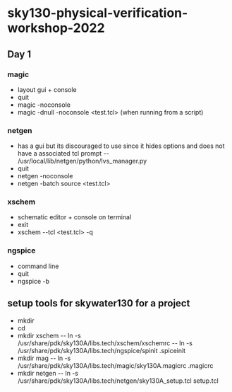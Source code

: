 # sky130-physical-verification-workshop-2022

## Day 1
### magic 
- layout gui + console
- quit
- magic -noconsole
- magic -dnull -noconsole <test.tcl> (when running from a script)
### netgen
- has a gui but its discouraged to use since it hides options and does not have a associated tcl prompt
-- /usr/local/lib/netgen/python/lvs_manager.py
- quit
- netgen -noconsole
- netgen -batch source <test.tcl>
### xschem
- schematic editor + console on terminal
- exit
- xschem --tcl <test.tcl> -q
### ngspice
- command line
- quit
- ngspice -b

## setup tools for skywater130 for a project
- mkdir <project>
- cd <project>
- mkdir xschem
-- ln -s /usr/share/pdk/sky130A/libs.tech/xschem/xschemrc
-- ln -s /usr/share/pdk/sky130A/libs.tech/ngspice/spinit .spiceinit
- mkdir mag
-- ln -s /usr/share/pdk/sky130A/libs.tech/magic/sky130A.magicrc .magicrc
- mkdir netgen
-- ln -s /usr/share/pdk/sky130A/libs.tech/netgen/sky130A_setup.tcl setup.tcl
